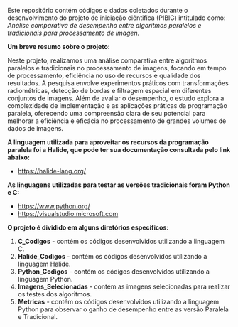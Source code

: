 Este repositório contém códigos e dados coletados durante o desenvolvimento do projeto de iniciação ciêntifica (PIBIC) intitulado como: *Análise comparativa de desempenho entre algoritmos paralelos e tradicionais para processamento de imagen.*

**Um breve resumo sobre o projeto:**

Neste projeto, realizamos uma análise comparativa entre algoritmos paralelos e tradicionais no processamento de imagens, focando em tempo de processamento, eficiência no uso de recursos e qualidade dos resultados. A pesquisa envolve experimentos práticos com transformações radiométricas, detecção de bordas e filtragem espacial em diferentes conjuntos de imagens. Além de avaliar o desempenho, o estudo explora a complexidade de implementação e as aplicações práticas da programação paralela, oferecendo uma compreensão clara de seu potencial para melhorar a eficiência e eficácia no processamento de grandes volumes de dados de imagens.

**A linguagem utilizada para aproveitar os recursos da programação paralela foi a Halide, que pode ter sua documentação consultada pelo link abaixo:**

* https://halide-lang.org/

**As linguagens utilizadas para testar as versões tradicionais foram Python e C:**

* https://www.python.org/
* https://visualstudio.microsoft.com

**O projeto é dividido em alguns diretórios especificos:**

1. **C_Codigos** - contém os códigos desenvolvidos utilizando a linguagem C.
2. **Halide_Codigos** - contém os códigos desenvolvidos utilizando a linguagem Halide.
3. **Python_Codigos** - contém os códigos desenvolvidos utilizando a linguagem Python.
4. **Imagens_Selecionadas** - contém as imagens selecionadas para realizar os testes dos algoritmos.
5. **Metricas** - contém os códigos desenvolvidos utilizando a linguagem Python para observar o ganho de desempenho entre as versão Paralela e Tradicional.
